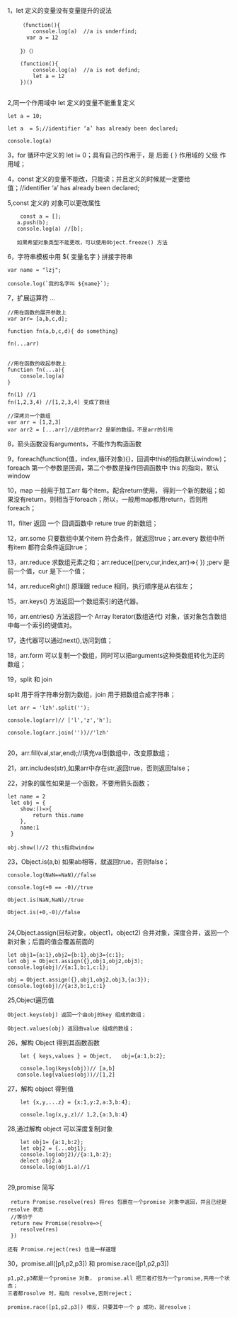 1，let 定义的变量没有变量提升的说法
```
	（function(){
    	console.log(a)	//a is underfind;
      var a = 12

    }）（）

    (function(){
    	console.log(a)	//a is not defind;
        let a = 12
    })()


```

2,同一个作用域中 let 定义的变量不能重复定义
```
let a = 10;

let a  = 5;//identifier ‘a’ has already been declared;

console.log(a)

```
3，for 循环中定义的 let i= 0；具有自己的作用于，是 后面 { } 作用域的 父级 作用域；

4，const 定义的变量不能改，只能读；并且定义的时候就一定要给值；//identifier ‘a’ has already been declared;


5,const 定义的 对象可以更改属性
```
	const a = [];
   a.push(b);
   console.log(a) //[b];

   如果希望对象类型不能更改，可以使用Object.freeze() 方法

```

6，字符串模板中用 ${ 变量名字 } 拼接字符串
```
var name = "lzj";

console.log(`我的名字叫 ${name}`);

```
7，扩展运算符  ...
```
//用在函数的展开参数上
var arr= [a,b,c,d];

function fn(a,b,c,d){ do something}

fn(...arr)


//用在函数的收起参数上
function fn(...a){
	console.log(a)
}

fn(1) //1
fn(1,2,3,4)	//[1,2,3,4] 变成了数组

//深拷贝一个数组
var arr = [1,2,3]
var arr2 = [...arr]//此时的arr2 是新的数组，不是arr的引用

```

8，箭头函数没有arguments，不能作为构造函数

9，foreach(function(值，index,循环对象){}，回调中this的指向默认window)； foreach 第一个参数是回调，第二个参数是操作回调函数中 this 的指向，默认window

10，map 一般用于加工arr 每个item。配合return使用， 得到一个新的数组；如果没有return，则相当于foreach；所以，一般用map都用return，否则用 foreach；

11，filter 返回 一个 回调函数中 reture true 的新数组；

12，arr.some 只要数组中某个item 符合条件，就返回true；arr.every 数组中所有item 都符合条件返回true；

13，arr.reduce 求数组元素之和；arr.reduce((perv,cur,index,arr)=>{ }) ;perv 是前一个值，cur 是下一个值；

14，arr.reduceRight() 原理跟 reduce 相同，执行顺序是从右往左；

15，arr.keys()  方法返回一个数组索引的迭代器。

16，arr.entries() 方法返回一个 Array Iterator(数组迭代) 对象，该对象包含数组中每一个索引的键值对。


17，迭代器可以通过next(),访问到值；

18，arr.form 可以复制一个数组，同时可以把arguments这种类数组转化为正的数组；

19，split 和 join

split 用于将字符串分割为数组，join 用于把数组合成字符串；
```
let arr = 'lzh'.split('');

console.log(arr)// ['l','z','h'];

console.log(arr.join(''))//'lzh'


```

20，arr.fill(val,star,end);//填充val到数组中，改变原数组；

21，arr.includes(str),如果arr中存在str,返回true，否则返回false；

22，对象的属性如果是一个函数，不要用箭头函数；
```
let name = 2
 let obj = {
 	show:()=>{
    	return this.name
    },
    name:1
 }

obj.show()//2 this指向window

```

23，Object.is(a,b) 如果ab相等，就返回true，否则false；
```
console.log(NaN==NaN)//false

console.log(+0 == -0)//true

Object.is(NaN,NaN)//true

Object.is(+0,-0)//false


```

24,Object.assign(目标对象，object1，object2) 合并对象，深度合并，返回一个新对象；后面的值会覆盖前面的
```
let obj1={a:1},obj2={b:1},obj3={c:1};
let obj = Object.assign({},obj1,obj2,obj3);
console.log(obj)//{a:1,b:1,c:1};

obj = Object.assign({},obj1,obj2,obj3,{a:3});
console.log(obj)//{a:3,b:1,c:1}

```
25,Object遍历值
```
Object.keys(obj) 返回一个由obj的key 组成的数组；

Object.values(obj) 返回由value 组成的数组；

```
26，解构 Object 得到其函数函数

```
	let { keys,values } = Object,	obj={a:1,b:2};

	console.log(keys(obj))// [a,b]
   console.log(values(obj))//[1,2]

```

27，解构 object 得到值

```
	let {x,y,...z} = {x:1,y:2,a:3,b:4};

    console.log(x,y,z)// 1,2,{a:3,b:4}

```
28,通过解构 object 可以深度复制对象

```
	let obj1= {a:1,b:2};
    let obj2 = {...obj1};
    console.log(obj2)//{a:1,b:2};
    delect obj2.a
    console.log(obj1.a)//1


```
29,promise 简写
```
 return Promise.resolve(res) 将res 包裹在一个promise 对象中返回，并且已经是 resolve 状态
 //等价于
 return new Promise(resolve=>{
 	resolve(res)
 })

还有 Promise.reject(res) 也是一样道理

```

30，promise.all([p1,p2,p3]) 和 promise.race([p1,p2,p3])
```
p1,p2,p3都是一个promise 对象， promise.all 把三者打包为一个promise,共用一个状态；
三者都rosolve 时，指向 resolve,否则reject；

promise.race([p1,p2,p3]) 相反，只要其中一个 p 成功，就resolve；
```

